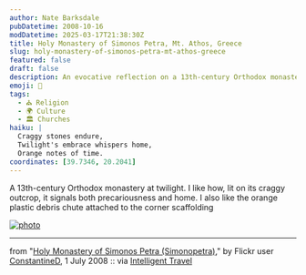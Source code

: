```yaml
---
author: Nate Barksdale
pubDatetime: 2008-10-16
modDatetime: 2025-03-17T21:38:30Z
title: Holy Monastery of Simonos Petra, Mt. Athos, Greece
slug: holy-monastery-of-simonos-petra-mt-athos-greece
featured: false
draft: false
description: An evocative reflection on a 13th-century Orthodox monastery that beautifully captures its duality of precariousness and homeliness amidst the twilight. This excerpt highlights the unexpected presence of an orange plastic debris chute, juxtaposing ancient architecture with modernity.
emoji: 🏰
tags:
  - ⛪ Religion
  - 🌍 Culture
  - 🏛️ Churches
haiku: |
  Craggy stones endure,  
  Twilight's embrace whispers home,  
  Orange notes of time.
coordinates: [39.7346, 20.2041]
---
```


A 13th-century Orthodox monastery at twilight. I like how, lit on its craggy outcrop, it signals both precariousness and home. I also like the orange plastic debris chute attached to the corner scaffolding

[![photo](http://culture-making.com/media/2677168404_8c2ba0f9e4_b.jpg)](http://bighugelabs.com/flickr/onblack.php?id=2677168404&size=large)

---

from "[Holy Monastery of Simonos Petra (Simonopetra)](http://bighugelabs.com/flickr/onblack.php?id=2677168404&size=large)," by Flickr user [ConstantineD](http://www.flickr.com/photos/lupos/2677168404/), 1 July 2008 :: via [Intelligent Travel](http://www.flickr.com/groups/intelligent_travel/pool/)
